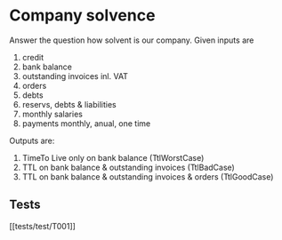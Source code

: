 # Company solvence
Answer the question how solvent is our company. Given inputs are
1. credit
  1. bank balance
  2. outstanding invoices inl. VAT
  3. orders
1. debts
  1. reservs, debts & liabilities
  2. monthly salaries
  3. payments monthly, anual, one time

Outputs are:
1. TimeTo Live only on bank balance (TtlWorstCase)
2. TTL on bank balance & outstanding invoices (TtlBadCase)
3. TTL on bank balance & outstanding invoices & orders (TtlGoodCase)


## Tests
[[tests/test/T001]]
